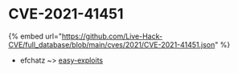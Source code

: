 # CVE-2021-41451
{% embed url="https://github.com/Live-Hack-CVE/full_database/blob/main/cves/2021/CVE-2021-41451.json" %}

* efchatz ~> [easy-exploits](https://www.alice-snow.ru/2021/database/cve-2021-41451/easy-exploits-efchatz)